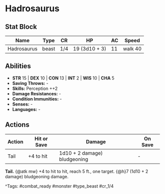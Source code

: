# Hadrosaurus

## Stat Block

| Name | Type | CR | HP | AC | Speed |
|------|------|----|----|----|-------|
| Hadrosaurus | beast | 1/4 | 19 (3d10 + 3) | 11 | walk 40 |

## Abilities

- **STR** 15 | **DEX** 10 | **CON** 13 | **INT** 2 | **WIS** 10 | **CHA** 5
- **Saving Throws:** -  
- **Skills:** Perception ++2  
- **Damage Resistances:** -  
- **Condition Immunities:** -  
- **Senses:** -  
- **Languages:** -


## Actions

| Action | Hit or Save | Damage | On Save |
|--------|--------------|--------|----------|
| Tail | +4 to hit | 1d10 + 2 damage) bludgeoning | - |

**Tail.** {@atk mw} +4 to hit to hit, reach 5 ft., one target. {@h}7 (1d10 + 2 damage) bludgeoning damage.


^Tags: #combat_ready #monster #type_beast #cr_1/4